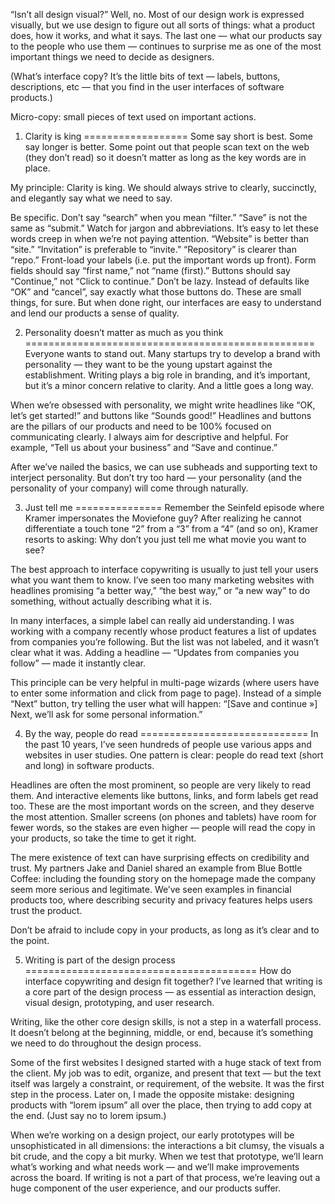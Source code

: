 
“Isn’t all design visual?” Well, no. Most of our design work is expressed 
visually, but we use design to figure out all sorts of things: what 
a product does, how it works, and what it says. The last one — what 
our products say to the people who use them — continues to surprise 
me as one of the most important things we need to decide as designers.

(What’s interface copy? It’s the little bits of text — labels, buttons, descriptions, etc — that you find in the user interfaces of software products.)


Micro-copy: small pieces of text used on important actions.

1. Clarity is king
==================
Some say short is best. Some say longer is better. Some point out that people scan text on the web (they don’t read) so it doesn’t matter as long as the key words are in place.

My principle: Clarity is king. We should always strive to clearly, succinctly, and elegantly say what we need to say.

Be specific. Don’t say “search” when you mean “filter.” “Save” is not the same as “submit.”
Watch for jargon and abbreviations. It’s easy to let these words creep in when we’re not paying attention. “Website” is better than “site.” “Invitation” is preferable to “invite.” “Repository” is clearer than “repo.”
Front-load your labels (i.e. put the important words up front). Form fields should say “first name,” not “name (first).” Buttons should say “Continue,” not “Click to continue.”
Don’t be lazy. Instead of defaults like “OK” and “cancel”, say exactly what those buttons do.
These are small things, for sure. But when done right, our interfaces are easy to understand and lend our products a sense of quality.

2. Personality doesn’t matter as much as you think
==================================================
Everyone wants to stand out. Many startups try to develop a brand with personality — they want to be the young upstart against the establishment. Writing plays a big role in branding, and it’s important, but it’s a minor concern relative to clarity. And a little goes a long way.

When we’re obsessed with personality, we might write headlines like “OK, let’s get started!” and buttons like “Sounds good!” Headlines and buttons are the pillars of our products and need to be 100% focused on communicating clearly. I always aim for descriptive and helpful. For example, “Tell us about your business” and “Save and continue.”

After we’ve nailed the basics, we can use subheads and supporting text to interject personality. But don’t try too hard — your personality (and the personality of your company) will come through naturally.

3. Just tell me
===============
Remember the Seinfeld episode where Kramer impersonates the Moviefone guy? After realizing he cannot differentiate a touch tone “2” from a “3” from a “4” (and so on), Kramer resorts to asking: Why don’t you just tell me what movie you want to see?

The best approach to interface copywriting is usually to just tell your users what you want them to know. I’ve seen too many marketing websites with headlines promising “a better way,” “the best way,” or “a new way” to do something, without actually describing what it is.

In many interfaces, a simple label can really aid understanding. I was working with a company recently whose product features a list of updates from companies you’re following. But the list was not labeled, and it wasn’t clear what it was. Adding a headline — “Updates from companies you follow” — made it instantly clear.

This principle can be very helpful in multi-page wizards (where users have to enter some information and click from page to page). Instead of a simple “Next” button, try telling the user what will happen: “[Save and continue »] Next, we’ll ask for some personal information.”


4. By the way, people do read
=============================
In the past 10 years, I’ve seen hundreds of people use various apps and websites in user studies. One pattern is clear: people do read text (short and long) in software products.

Headlines are often the most prominent, so people are very likely to read them. And interactive elements like buttons, links, and form labels get read too. These are the most important words on the screen, and they deserve the most attention. Smaller screens (on phones and tablets) have room for fewer words, so the stakes are even higher — people will read the copy in your products, so take the time to get it right.

The mere existence of text can have surprising effects on credibility and trust. My partners Jake and Daniel shared an example from Blue Bottle Coffee: including the founding story on the homepage made the company seem more serious and legitimate. We’ve seen examples in financial products too, where describing security and privacy features helps users trust the product.

Don’t be afraid to include copy in your products, as long as it’s clear and to the point.

5. Writing is part of the design process
========================================
How do interface copywriting and design fit together? I’ve learned that writing is a core part of the design process — as essential as interaction design, visual design, prototyping, and user research.

Writing, like the other core design skills, is not a step in a waterfall process. It doesn’t belong at the beginning, middle, or end, because it’s something we need to do throughout the design process.

Some of the first websites I designed started with a huge stack of text from the client. My job was to edit, organize, and present that text — but the text itself was largely a constraint, or requirement, of the website. It was the first step in the process. Later on, I made the opposite mistake: designing products with “lorem ipsum” all over the place, then trying to add copy at the end. (Just say no to lorem ipsum.)

When we’re working on a design project, our early prototypes will be unsophisticated in all dimensions: the interactions a bit clumsy, the visuals a bit crude, and the copy a bit murky. When we test that prototype, we’ll learn what’s working and what needs work — and we’ll make improvements across the board. If writing is not a part of that process, we’re leaving out a huge component of the user experience, and our products suffer.


